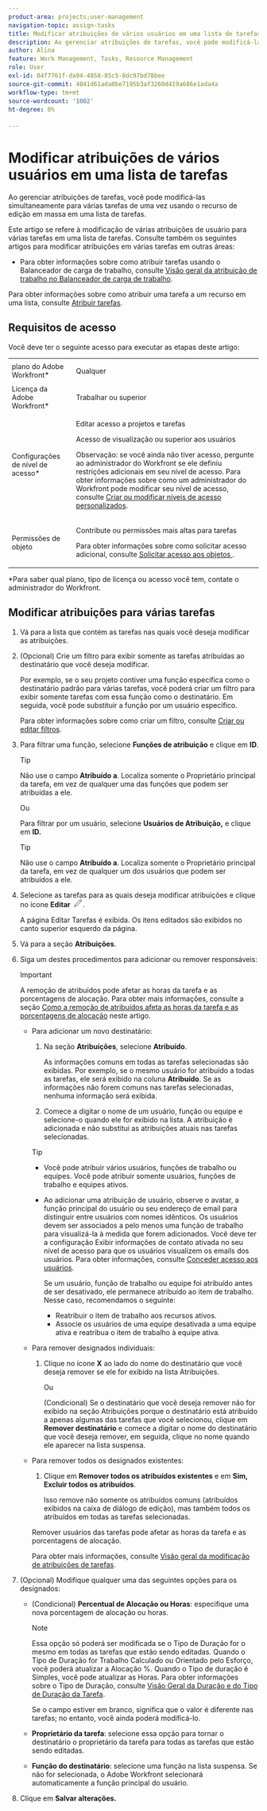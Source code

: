 ```yaml
---
product-area: projects;user-management
navigation-topic: assign-tasks
title: Modificar atribuições de vários usuários em uma lista de tarefas
description: Ao gerenciar atribuições de tarefas, você pode modificá-las simultaneamente para várias tarefas de uma vez usando o recurso de edição em massa em uma lista de tarefas.
author: Alina
feature: Work Management, Tasks, Resource Management
role: User
exl-id: 04f7761f-da94-4858-85c5-8dc97bd78bee
source-git-commit: 4041d61ada0be7195b3af3260d419a686e1ada4a
workflow-type: tm+mt
source-wordcount: '1002'
ht-degree: 0%

---
```


# Modificar atribuições de vários usuários em uma lista de tarefas

<!--
<p>There is a similar article in Resource Scheduling and a similar one for Issues; when things change, you might need to update all 3</p>
-->

Ao gerenciar atribuições de tarefas, você pode modificá-las simultaneamente para várias tarefas de uma vez usando o recurso de edição em massa em uma lista de tarefas.

Este artigo se refere à modificação de várias atribuições de usuário para várias tarefas em uma lista de tarefas. Consulte também os seguintes artigos para modificar atribuições em várias tarefas em outras áreas:

* Para obter informações sobre como atribuir tarefas usando o Balanceador de carga de trabalho, consulte [Visão geral da atribuição de trabalho no Balanceador de carga de trabalho](../../../resource-mgmt/workload-balancer/assign-work-in-workload-balancer.md).

Para obter informações sobre como atribuir uma tarefa a um recurso em uma lista, consulte [Atribuir tarefas](../../../manage-work/tasks/assign-tasks/assign-tasks.md).

## Requisitos de acesso

Você deve ter o seguinte acesso para executar as etapas deste artigo:

<table style="table-layout:auto"> 
 <col> 
 <col> 
 <tbody> 
  <tr> 
   <td role="rowheader">plano do Adobe Workfront*</td> 
   <td> <p>Qualquer</p> </td> 
  </tr> 
  <tr> 
   <td role="rowheader">Licença da Adobe Workfront*</td> 
   <td> <p>Trabalhar ou superior</p> </td> 
  </tr> 
  <tr> 
   <td role="rowheader">Configurações de nível de acesso*</td> 
   <td> <p>Editar acesso a projetos e tarefas</p> <p>Acesso de visualização ou superior aos usuários</p> <p>Observação: se você ainda não tiver acesso, pergunte ao administrador do Workfront se ele definiu restrições adicionais em seu nível de acesso. Para obter informações sobre como um administrador do Workfront pode modificar seu nível de acesso, consulte <a href="../../../administration-and-setup/add-users/configure-and-grant-access/create-modify-access-levels.md" class="MCXref xref">Criar ou modificar níveis de acesso personalizados</a>.</p> </td> 
  </tr> 
  <tr> 
   <td role="rowheader">Permissões de objeto</td> 
   <td> <p>Contribute ou permissões mais altas para tarefas</p> <p>Para obter informações sobre como solicitar acesso adicional, consulte <a href="../../../workfront-basics/grant-and-request-access-to-objects/request-access.md" class="MCXref xref">Solicitar acesso aos objetos </a>.</p> </td> 
  </tr> 
 </tbody> 
</table>

&#42;Para saber qual plano, tipo de licença ou acesso você tem, contate o administrador do Workfront.

<!--
<div data-mc-conditions="QuicksilverOrClassic.Draft mode">
<h2>When to modify user assignments on tasks</h2>
<p>(NOTE: moved to the new article: /Content/Manage work/Tasks/Assign tasks/modify-task-assignments-overview.htm) </p>
<p>You might want to modify the user assignments for multiple tasks for a variety of reasons, including the following:</p>
<ul>
<li>Users join or leave your team</li>
<li> <p>A user takes a vacation that extends beyond task due dates</p> <note type="note">
When assigning users to work, their availability according to their schedules affects the Planned and Projected Dates of tasks. For information about schedules, see
<a href="../../../administration-and-setup/set-up-workfront/configure-timesheets-schedules/create-schedules.md" class="MCXref xref">Create a schedule</a>.
</note> </li>
<li>A specific role or user is set as the assignee for multiple tasks and you want to quickly modify all items to be assigned to a different user or role</li>
</ul>
<p><strong>How removing assignees affects task hours and allocation percentages</strong></p>
<p>(NOTE: move to the new article: /Content/Manage work/Tasks/Assign tasks/modify-task-assignments-overview.htm) </p>
<p>Removing users can affect task hours and allocation percentages. The effect that removing a user has on the task depends on the Duration Type that was selected for the task. For information about Duration&nbsp;Type, see <a href="../../../manage-work/tasks/taskdurtn/task-duration-and-duration-type.md" class="MCXref xref">Overview of Task Duration and Duration Type</a>.</p>
<p>When you delete a user from a task with the following Duration&nbsp;Types:</p>
<ul>
<li> <p><strong>Simple:</strong> The planned hours assigned to that user are subtracted from the task's total planned hours.</p> <note type="important">
<span class="s1">This could negatively affect your project plan because it changes the total planned hours for the task and the project.</span>
</note> </li>
<li><span class="s1"><strong>Effort Driven:</strong> The allocation percentage does not change for other users.</span> </li>
<li><span class="s1"><strong>Calculated Assignment:</strong> The allocation percentages of other users are adjusted so that the total equals 100%.</span> </li>
<li><span class="s1"><strong>Calculated Work:</strong> The allocation percentage does not change for other users.</span> </li>
</ul>
</div>
-->

## Modificar atribuições para várias tarefas

1. Vá para a lista que contém as tarefas nas quais você deseja modificar as atribuições.
1. (Opcional) Crie um filtro para exibir somente as tarefas atribuídas ao destinatário que você deseja modificar.

   Por exemplo, se o seu projeto contiver uma função específica como o destinatário padrão para várias tarefas, você poderá criar um filtro para exibir somente tarefas com essa função como o destinatário. Em seguida, você pode substituir a função por um usuário específico.

   Para obter informações sobre como criar um filtro, consulte [Criar ou editar filtros](../../../reports-and-dashboards/reports/reporting-elements/create-filters.md).


1. Para filtrar uma função, selecione **Funções de atribuição** e clique em **ID**.

   >[!TIP]
   >
   >Não use o campo **Atribuído a**. Localiza somente o Proprietário principal da tarefa, em vez de qualquer uma das funções que podem ser atribuídas a ele.

   Ou

   Para filtrar por um usuário, selecione **Usuários de Atribuição,** e clique em **ID.**

   >[!TIP]
   >
   >Não use o campo **Atribuído a**. Localiza somente o Proprietário principal da tarefa, em vez de qualquer um dos usuários que podem ser atribuídos a ele.

1. Selecione as tarefas para as quais deseja modificar atribuições e clique no ícone **Editar** ![](assets/edit-icon.png).

   A página Editar Tarefas é exibida. Os itens editados são exibidos no canto superior esquerdo da página.

1. Vá para a seção **Atribuições**.
1. Siga um destes procedimentos para adicionar ou remover responsáveis:

   >[!IMPORTANT]
   >
   >A remoção de atribuídos pode afetar as horas da tarefa e as porcentagens de alocação. Para obter mais informações, consulte a seção [Como a remoção de atribuídos afeta as horas da tarefa e as porcentagens de alocação](#how-removing-assignees-affects-task-hours-and-allocation-percentages) neste artigo.

   * Para adicionar um novo destinatário:

      1. Na seção **Atribuições**, selecione **Atribuído**.

         As informações comuns em todas as tarefas selecionadas são exibidas. Por exemplo, se o mesmo usuário for atribuído a todas as tarefas, ele será exibido na coluna **Atribuído**. Se as informações não forem comuns nas tarefas selecionadas, nenhuma informação será exibida.

      1. Comece a digitar o nome de um usuário, função ou equipe e selecione-o quando ele for exibido na lista. A atribuição é adicionada e não substitui as atribuições atuais nas tarefas selecionadas.


     >[!TIP]
     >
     > * Você pode atribuir vários usuários, funções de trabalho ou equipes. Você pode atribuir somente usuários, funções de trabalho e equipes ativos.
     >   
     > * Ao adicionar uma atribuição de usuário, observe o avatar, a função principal do usuário ou seu endereço de email para distinguir entre usuários com nomes idênticos. Os usuários devem ser associados a pelo menos uma função de trabalho para visualizá-la à medida que forem adicionados. Você deve ter a configuração Exibir informações de contato ativada no seu nível de acesso para que os usuários visualizem os emails dos usuários. Para obter informações, consulte [Conceder acesso aos usuários](../../../administration-and-setup/add-users/configure-and-grant-access/grant-access-other-users.md).
     > 
     >   Se um usuário, função de trabalho ou equipe foi atribuído antes de ser desativado, ele permanece atribuído ao item de trabalho. Nesse caso, recomendamos o seguinte:
     >   
     >     * Reatribuir o item de trabalho aos recursos ativos.
     >     * Associe os usuários de uma equipe desativada a uma equipe ativa e reatribua o item de trabalho à equipe ativa.


   * Para remover designados individuais:

      1. Clique no ícone **X** ao lado do nome do destinatário que você deseja remover se ele for exibido na lista Atribuições.

         Ou

         (Condicional) Se o destinatário que você deseja remover não for exibido na seção Atribuições porque o destinatário está atribuído a apenas algumas das tarefas que você selecionou, clique em **Remover destinatário** e comece a digitar o nome do destinatário que você deseja remover, em seguida, clique no nome quando ele aparecer na lista suspensa.

   * Para remover todos os designados existentes:

      1. Clique em **Remover todos os atribuídos existentes** e em **Sim, Excluir todos os atribuídos**.

         Isso remove não somente os atribuídos comuns (atribuídos exibidos na caixa de diálogo de edição), mas também todos os atribuídos em todas as tarefas selecionadas.

     Remover usuários das tarefas pode afetar as horas da tarefa e as porcentagens de alocação.

     Para obter mais informações, consulte [Visão geral da modificação de atribuições de tarefas](../../../manage-work/tasks/assign-tasks/modify-task-assignments-overview.md).

1. (Opcional) Modifique qualquer uma das seguintes opções para os designados:

   * (Condicional) **Percentual de Alocação ou Horas**: especifique uma nova porcentagem de alocação ou horas.

     >[!NOTE]
     >
     >Essa opção só poderá ser modificada se o Tipo de Duração for o mesmo em todas as tarefas que estão sendo editadas. Quando o Tipo de Duração for Trabalho Calculado ou Orientado pelo Esforço, você poderá atualizar a Alocação %. Quando o Tipo de duração é Simples, você pode atualizar as Horas. Para obter informações sobre o Tipo de Duração, consulte [Visão Geral da Duração e do Tipo de Duração da Tarefa](../../../manage-work/tasks/taskdurtn/task-duration-and-duration-type.md).
     >
     >
     >Se o campo estiver em branco, significa que o valor é diferente nas tarefas; no entanto, você ainda poderá modificá-lo.

   * **Proprietário da tarefa**: selecione essa opção para tornar o destinatário o proprietário da tarefa para todas as tarefas que estão sendo editadas.
   * **Função do destinatário**: selecione uma função na lista suspensa. Se não for selecionada, o Adobe Workfront selecionará automaticamente a função principal do usuário.

1. Clique em **Salvar alterações.**
